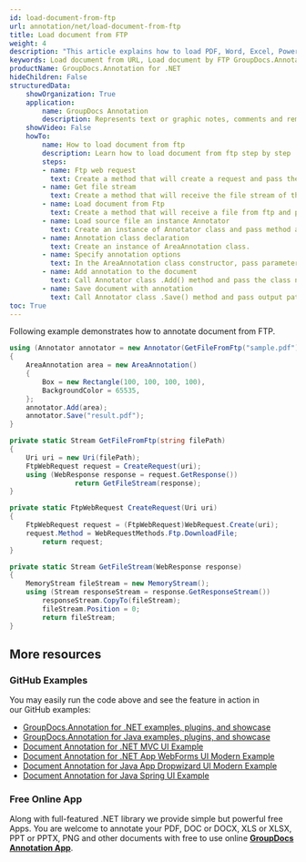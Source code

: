 ```yaml
---
id: load-document-from-ftp
url: annotation/net/load-document-from-ftp
title: Load document from FTP
weight: 4
description: "This article explains how to load PDF, Word, Excel, PowerPoint documents from FTP when using GroupDocs.Annotation for .NET."
keywords: Load document from URL, Load document by FTP GroupDocs.Annotation
productName: GroupDocs.Annotation for .NET
hideChildren: False
structuredData:
    showOrganization: True
    application:    
        name: GroupDocs Annotation
        description: Represents text or graphic notes, comments and remarks attached to a specific part of the content of the document using C#
    showVideo: False
    howTo:
        name: How to load document from ftp
        description: Learn how to load document from ftp step by step
        steps:
        - name: Ftp web request
          text: Create a method that will create a request and pass the uniform resource identifier class to it.
        - name: Get file stream
          text: Create a method that will receive the file stream of the document and pass the web response class to it.
        - name: Load document from Ftp
          text: Create a method that will receive a file from ftp and pass the file path to it
        - name: Load source file an instance Annotator
          text: Create an instance of Annotator class and pass method and source file path as a constructor parameter. 
        - name: Annotation class declaration
          text: Create an instance of AreaAnnotation class.
        - name: Specify annotation options 
          text: In the AreaAnnotation class constructor, pass parameters.
        - name: Add annotation to the document
          text: Call Annotator class .Add() method and pass the class name AreaAnnotation.
        - name: Save document with annotation
          text: Call Annotator class .Save() method and pass output path file.
toc: True
---
```


Following example demonstrates how to annotate document from FTP.

```csharp
using (Annotator annotator = new Annotator(GetFileFromFtp("sample.pdf")))
{
	AreaAnnotation area = new AreaAnnotation()
	{
		Box = new Rectangle(100, 100, 100, 100),
		BackgroundColor = 65535,
	};
	annotator.Add(area);
	annotator.Save("result.pdf");
}

private static Stream GetFileFromFtp(string filePath)
{
	Uri uri = new Uri(filePath);
	FtpWebRequest request = CreateRequest(uri);
	using (WebResponse response = request.GetResponse())
                return GetFileStream(response);
}

private static FtpWebRequest CreateRequest(Uri uri)
{
	FtpWebRequest request = (FtpWebRequest)WebRequest.Create(uri);
	request.Method = WebRequestMethods.Ftp.DownloadFile;
		return request;
}

private static Stream GetFileStream(WebResponse response)
{
	MemoryStream fileStream = new MemoryStream();
	using (Stream responseStream = response.GetResponseStream())
		responseStream.CopyTo(fileStream);
		fileStream.Position = 0;
		return fileStream;
}
```

## More resources

### GitHub Examples
You may easily run the code above and see the feature in action in our GitHub examples:

*   [GroupDocs.Annotation for .NET examples, plugins, and showcase](https://github.com/groupdocs-annotation/GroupDocs.Annotation-for-.NET)
*   [GroupDocs.Annotation for Java examples, plugins, and showcase](https://github.com/groupdocs-annotation/GroupDocs.Annotation-for-Java)
*   [Document Annotation for .NET MVC UI Example](https://github.com/groupdocs-annotation/GroupDocs.Annotation-for-.NET-MVC)
*   [Document Annotation for .NET App WebForms UI Modern Example](https://github.com/groupdocs-annotation/GroupDocs.Annotation-for-.NET-WebForms)
*   [Document Annotation for Java App Dropwizard UI Modern Example](https://github.com/groupdocs-annotation/GroupDocs.Annotation-for-Java-Dropwizard)
*   [Document Annotation for Java Spring UI Example](https://github.com/groupdocs-annotation/GroupDocs.Annotation-for-Java-Spring)
    

### Free Online App
Along with full-featured .NET library we provide simple but powerful free Apps.
You are welcome to annotate your PDF, DOC or DOCX, XLS or XLSX, PPT or PPTX, PNG and other documents with free to use online **[GroupDocs Annotation App](https://products.groupdocs.app/annotation)**.
